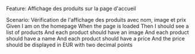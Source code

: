 Feature: Affichage des produits sur la page d'accueil

Scenario: Vérification de l'affichage des produits avec nom, image et prix
Given I am on the homepage
When the page is loaded
Then I should see a list of products
And each product should have an image
And each product should have a name
And each product should have a price
And the price should be displayed in EUR with two decimal points
